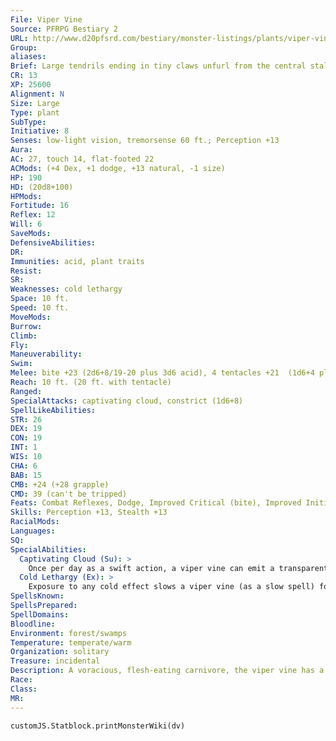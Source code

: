 ```yaml
---
File: Viper Vine
Source: PFRPG Bestiary 2
URL: http://www.d20pfsrd.com/bestiary/monster-listings/plants/viper-vine
Group: 
aliases: 
Brief: Large tendrils ending in tiny claws unfurl from the central stalk of this plant, which rises like a serpent ready to strike.
CR: 13
XP: 25600
Alignment: N
Size: Large
Type: plant
SubType: 
Initiative: 8
Senses: low-light vision, tremorsense 60 ft.; Perception +13
Aura: 
AC: 27, touch 14, flat-footed 22
ACMods: (+4 Dex, +1 dodge, +13 natural, -1 size)
HP: 190
HD: (20d8+100)
HPMods: 
Fortitude: 16
Reflex: 12
Will: 6
SaveMods: 
DefensiveAbilities: 
DR: 
Immunities: acid, plant traits
Resist: 
SR: 
Weaknesses: cold lethargy
Space: 10 ft.
Speed: 10 ft.
MoveMods: 
Burrow: 
Climb: 
Fly: 
Maneuverability: 
Swim: 
Melee: bite +23 (2d6+8/19-20 plus 3d6 acid), 4 tentacles +21  (1d6+4 plus grab)
Reach: 10 ft. (20 ft. with tentacle)
Ranged: 
SpecialAttacks: captivating cloud, constrict (1d6+8)
SpellLikeAbilities: 
STR: 26
DEX: 19
CON: 19
INT: 1
WIS: 10
CHA: 6
BAB: 15
CMB: +24 (+28 grapple)
CMD: 39 (can't be tripped)
Feats: Combat Reflexes, Dodge, Improved Critical (bite), Improved Initiative, Lightning Reflexes, Multiattack, Power Attack, Toughness, Weapon Focus (bite), Weapon Focus (tentacle)
Skills: Perception +13, Stealth +13
RacialMods: 
Languages: 
SQ: 
SpecialAbilities:
  Captivating Cloud (Su): >
    Once per day as a swift action, a viper vine can emit a transparent cloud of pollen in a 60-foot spread that has the power to lull the minds of those that smell it. Once activated, the cloud persists for 5 rounds unless dispersed by moderate or stronger wind. All creatures in the cloud must succeed on a DC 24 Will saving throw each round or become captivated. Once a creature becomes captivated, it takes no actions save to approach the viper vine via the most direct route possible. If this path leads it into a dangerous area, such as through fire or off a cliff, that creature receives a second saving throw to end the effect before moving into peril. A victim that is attacked by the viper vine gets a new saving throw as a free action during each of the vine's attacks to overcome the effect. This is a mind-affecting effect. The save DC is Constitution-based.
  Cold Lethargy (Ex): >
    Exposure to any cold effect slows a viper vine (as a slow spell) for 1d4 rounds.
SpellsKnown: 
SpellsPrepared: 
SpellDomains: 
Bloodline: 
Environment: forest/swamps
Temperature: temperate/warm
Organization: solitary
Treasure: incidental
Description: A voracious, flesh-eating carnivore, the viper vine has a single enormous bloom arising from a thick, leafy tangle of snake-like vines. When the plant senses the approach of suitable prey through its sensitive, shallowly buried root system, it rises up like an agitated snake and unfurls its brightly colored bloom, an act that releases a cloud of mind-numbing pollen. While stories speaking of the plant's ability to lure prey into its clutches by virtue of its swaying motion persist, this effect is in fact created by this invisible, odorless pollen cloud.  Since viper vines gain nourishment through the consumption of creatures rather than through moisture and soil, they have developed rudimentary locomotion and are able to drag themselves along the ground with their tentacle-like root system.  They even possess a form of rudimentary sentience, allowing them to not only discern differences in prey and make limited tactical decisions, but also to avoid creatures that are particularly large or dangerous looking. The area around the hunting grounds of these predators is often strewn with the remains of victims, and it is not unusual to find the rotting corpses of wild animals, illfated adventurers, and even giants in their immediate vicinity, along with a scattering of incidental treasure left behind by the plant's victims.
Race: 
Class: 
MR: 
---
```

```dataviewjs
customJS.Statblock.printMonsterWiki(dv)
```
